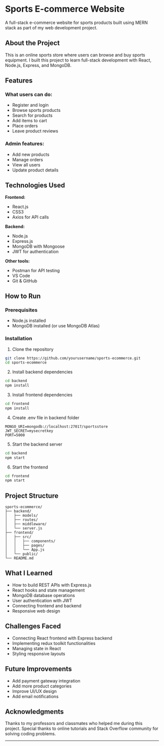# Sports E-commerce Website

A full-stack e-commerce website for sports products built using MERN stack as part of my web development project.

## About the Project

This is an online sports store where users can browse and buy sports equipment. I built this project to learn full-stack development with React, Node.js, Express, and MongoDB.

## Features

### What users can do:
- Register and login
- Browse sports products
- Search for products
- Add items to cart
- Place orders
- Leave product reviews

### Admin features:
- Add new products
- Manage orders
- View all users
- Update product details

## Technologies Used

**Frontend:**
- React.js
- CSS3
- Axios for API calls

**Backend:**
- Node.js
- Express.js
- MongoDB with Mongoose
- JWT for authentication

**Other tools:**
- Postman for API testing
- VS Code
- Git & GitHub

## How to Run

### Prerequisites
- Node.js installed
- MongoDB installed (or use MongoDB Atlas)

### Installation

1. Clone the repository
```bash
git clone https://github.com/yourusername/sports-ecommerce.git
cd sports-ecommerce
```

2. Install backend dependencies
```bash
cd backend
npm install
```

3. Install frontend dependencies
```bash
cd frontend
npm install
```

4. Create .env file in backend folder
```
MONGO_URI=mongodb://localhost:27017/sportsstore
JWT_SECRET=mysecretkey
PORT=5000
```

5. Start the backend server
```bash
cd backend
npm start
```

6. Start the frontend
```bash
cd frontend
npm start
```

## Project Structure

```
sports-ecommerce/
├── backend/
│   ├── models/
│   ├── routes/
│   ├── middleware/
│   └── server.js
├── frontend/
│   ├── src/
│   │   ├── components/
│   │   ├── pages/
│   │   └── App.js
│   └── public/
└── README.md
```

## What I Learned

- How to build REST APIs with Express.js
- React hooks and state management
- MongoDB database operations
- User authentication with JWT
- Connecting frontend and backend
- Responsive web design

## Challenges Faced

- Connecting React frontend with Express backend
- Implementing redux toolkit functionalities
- Managing state in React
- Styling responsive layouts

## Future Improvements

- Add payment gateway integration
- Add more product categories
- Improve UI/UX design
- Add email notifications


## Acknowledgments

Thanks to my professors and classmates who helped me during this project. Special thanks to online tutorials and Stack Overflow community for solving coding problems.

---
